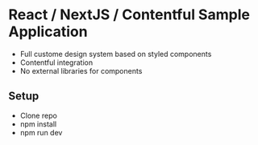 # React / NextJS / Contentful Sample Application

- Full custome design system based on styled components
- Contentful integration
- No external libraries for components

## Setup

- Clone repo
- npm install
- npm run dev
